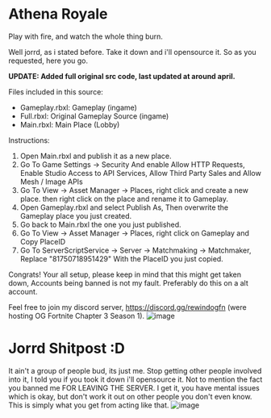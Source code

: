 # Athena Royale
Play with fire, and watch the whole thing burn.

Well jorrd, as i stated before. Take it down and i'll opensource it. So as you requested, here you go.

**UPDATE: Added full original src code, last updated at around april.**

Files included in this source:
- Gameplay.rbxl: Gameplay (ingame)
- Full.rbxl: Original Gameplay Source (ingame)
- Main.rbxl: Main Place (Lobby)

Instructions:
1. Open Main.rbxl and publish it as a new place.
2. Go To Game Settings -> Security And enable Allow HTTP Requests, Enable Studio Access to API Services, Allow Third Party Sales and Allow Mesh / Image APIs
3. Go To View -> Asset Manager -> Places, right click and create a new place. then right click on the place and rename it to Gameplay.
4. Open Gameplay.rbxl and select Publish As, Then overwrite the Gameplay place you just created.
5. Go back to Main.rbxl the one you just published.
6. Go To View -> Asset Manager -> Places, right click on Gameplay and Copy PlaceID
7. Go To ServerScriptService -> Server -> Matchmaking -> Matchmaker, Replace "81750718951429" With the PlaceID you just copied.

Congrats! Your all setup, please keep in mind that this might get taken down, Accounts being banned is not my fault.
Preferably do this on a alt account.

Feel free to join my discord server, https://discord.gg/rewindogfn (were hosting OG Fortnite Chapter 3 Season 1).
![image](https://github.com/user-attachments/assets/68116fde-15ff-4c9e-89a7-f4afdbfec39c)

# Jorrd Shitpost :D
It ain't a group of people bud, its just me. Stop getting other people involved into it, I told you if you took it down i'll opensource it.
Not to mention the fact you banned me FOR LEAVING THE SERVER. I get it, you have mental issues which is okay, but don't work it out on other people you don't even know. This is simply what you get from acting like that.
![image](https://github.com/user-attachments/assets/3c0a33e8-69cb-470a-bc58-f60a9e05b49c)

